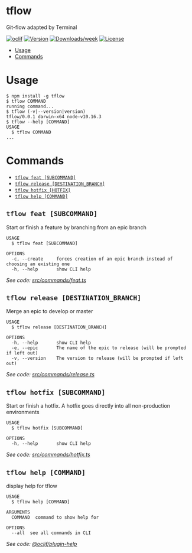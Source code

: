 tflow
=====

Git-flow adapted by Terminal

[![oclif](https://img.shields.io/badge/cli-oclif-brightgreen.svg)](https://oclif.io)
[![Version](https://img.shields.io/npm/v/tflow.svg)](https://npmjs.org/package/tflow)
[![Downloads/week](https://img.shields.io/npm/dw/tflow.svg)](https://npmjs.org/package/tflow)
[![License](https://img.shields.io/npm/l/tflow.svg)](https://github.com/Terminal-Systems/tflow/blob/master/package.json)

<!-- toc -->
* [Usage](#usage)
* [Commands](#commands)
<!-- tocstop -->
# Usage
<!-- usage -->
```sh-session
$ npm install -g tflow
$ tflow COMMAND
running command...
$ tflow (-v|--version|version)
tflow/0.0.1 darwin-x64 node-v10.16.3
$ tflow --help [COMMAND]
USAGE
  $ tflow COMMAND
...
```
<!-- usagestop -->
# Commands
<!-- commands -->
* [`tflow feat [SUBCOMMAND]`](#tflow-feat-subcommand)
* [`tflow release [DESTINATION_BRANCH]`](#tflow-release-destination_branch)
* [`tflow hotfix [HOTFIX]`](#tflow-hotfix-subcommand)
* [`tflow help [COMMAND]`](#tflow-help-command)

## `tflow feat [SUBCOMMAND]`

Start or finish a feature by branching from an epic branch

```
USAGE
  $ tflow feat [SUBCOMMAND]

OPTIONS
  -c, --create     forces creation of an epic branch instead of choosing an existing one
  -h, --help       show CLI help
```

_See code: [src/commands/feat.ts](https://github.com/Terminal-Systems/tflow/blob/v0.0.1/src/commands/feat.ts)_

## `tflow release [DESTINATION_BRANCH]`

Merge an epic to develop or master

```
USAGE
  $ tflow release [DESTINATION_BRANCH]

OPTIONS
  -h, --help       show CLI help
  -e, --epic       The name of the epic to release (will be prompted if left out)
  -v, --version    The version to release (will be prompted if left out)
```

_See code: [src/commands/release.ts](https://github.com/Terminal-Systems/tflow/blob/v0.0.1/src/commands/release.ts)_

## `tflow hotfix [SUBCOMMAND]`

Start or finish a hotfix. A hotfix goes directly into all non-production environments

```
USAGE
  $ tflow hotfix [SUBCOMMAND]

OPTIONS
  -h, --help       show CLI help
```

_See code: [src/commands/hotfix.ts](https://github.com/Terminal-Systems/tflow/blob/v0.0.1/src/commands/hotfix.ts)_

## `tflow help [COMMAND]`

display help for tflow

```
USAGE
  $ tflow help [COMMAND]

ARGUMENTS
  COMMAND  command to show help for

OPTIONS
  --all  see all commands in CLI
```

_See code: [@oclif/plugin-help](https://github.com/oclif/plugin-help/blob/v2.2.1/src/commands/help.ts)_
<!-- commandsstop -->
